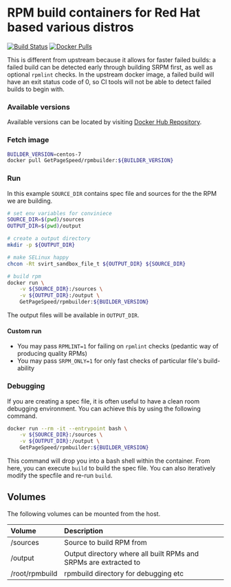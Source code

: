 # RPM build containers for Red Hat based various distros

[![Build Status](https://travis-ci.org/GetPageSpeed/rpmbuilder.svg?branch=master)](https://travis-ci.org/GetPageSpeed/rpmbuilder) [![Docker Pulls](https://img.shields.io/docker/pulls/getpagespeed/rpmbuilder.svg)](https://hub.docker.com/r/getpagespeed/rpmbuilder/)

This is different from upstream because it allows for faster failed builds: a failed build can be detected early through building SRPM first, as well as optional `rpmlint` checks. In the upstream docker image, a failed build will have an exit status code of 0, so CI tools will not be able to detect failed builds to begin with.

### Available versions

Available versions can be located by visiting [Docker Hub Repository](https://hub.docker.com/r/getpagespeed/rpmbuilder/tags/).

### Fetch image
```bash
BUILDER_VERSION=centos-7
docker pull GetPageSpeed/rpmbuilder:${BUILDER_VERSION}
```

### Run
In this example `SOURCE_DIR` contains spec file and sources for the the RPM we are building.

```bash
# set env variables for conviniece
SOURCE_DIR=$(pwd)/sources
OUTPUT_DIR=$(pwd)/output

# create a output directory
mkdir -p ${OUTPUT_DIR}

# make SELinux happy
chcon -Rt svirt_sandbox_file_t ${OUTPUT_DIR} ${SOURCE_DIR}

# build rpm
docker run \
    -v ${SOURCE_DIR}:/sources \
    -v ${OUTPUT_DIR}:/output \
    GetPageSpeed/rpmbuilder:${BUILDER_VERSION}
```

The output files will be available in `OUTPUT_DIR`.

#### Custom run

* You may pass `RPMLINT=1` for failing on `rpmlint` checks (pedantic way of producing quality RPMs)
* You may pass `SRPM_ONLY=1` for only fast checks of particular file's build-ability

###  Debugging
If you are creating a spec file, it is often useful to have a clean room debugging environment. You can achieve this by using the following command.

```bash
docker run --rm -it --entrypoint bash \
    -v ${SOURCE_DIR}:/sources \
    -v ${OUTPUT_DIR}:/output \
    GetPageSpeed/rpmbuilder:${BUILDER_VERSION}
```
This command will drop you into a bash shell within the container. From here, you can execute `build` to build the spec file. You can also iteratively modify the specfile and re-run `build`.

## Volumes
The following volumes can be mounted from the host.

| Volume  | Description |
| :------------ | :------------ |
| /sources | Source to build RPM from |
| /output | Output directory where all built RPMs and SRPMs are extracted to |
| /root/rpmbuild | rpmbuild directory for debugging etc |
